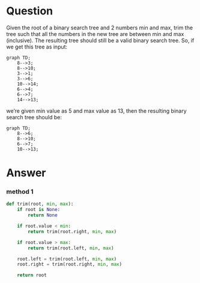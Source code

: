 # Question
Given the root of a binary search tree and 2 numbers min and max, trim the tree such that all the numbers in the new tree are between min and max (inclusive). The resulting tree should still be a valid binary search tree. So, if we get this tree as input:
```mermaid
graph TD;
    8-->3;
    8-->10;
    3-->1;
    3-->6;
    10-->14;
    6-->4;
    6-->7;
    14-->13;
```
we’re given min value as 5 and max value as 13, then the resulting binary search tree should be:
```mermaid
graph TD;
    8-->6;
    8-->10;
    6-->7;
    10-->13;
```
# Answer
### method 1
```python
def trim(root, min, max):
    if root is None:
        return None

    if root.value < min:
        return trim(root.right, min, max)

    if root.value > max:
        return trim(root.left, min, max)

    root.left = trim(root.left, min, max)
    root.right = trim(root.right, min, max)

    return root
```
<!--
### method 2
```python
```

### method 3
```python
```
### testing

```python
```

